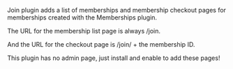 Join plugin adds a list of memberships and membership checkout pages for memberships created with the Memberships plugin.

The URL for the membership list page is always /join.

And the URL for the checkout page is /join/ + the membership ID.

This plugin has no admin page, just install and enable to add these pages!
